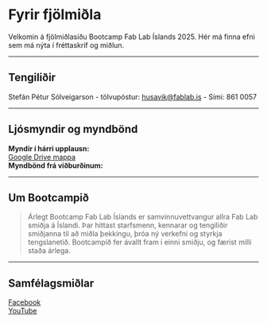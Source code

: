 
# Fyrir fjölmiðla

Velkomin á fjölmiðlasíðu Bootcamp Fab Lab Íslands 2025. Hér má finna efni sem má nýta í fréttaskrif og miðlun.

---

## Tengiliðir

Stefán Pétur Sólveigarson - tölvupóstur: husavik@fablab.is - Sími: 861 0057

---

## Ljósmyndir og myndbönd

 **Myndir í hárri upplausn:**  
[Google Drive mappa](https://drive.google.com/...)  
 **Myndbönd frá viðburðinum:**

---

## Um Bootcampið

> Árlegt Bootcamp Fab Lab Íslands er samvinnuvettvangur allra Fab Lab smiðja á Íslandi. Þar hittast starfsmenn, kennarar og tengiliðir smiðjanna til að miðla þekkingu, þróa ný verkefni og styrkja tengslanetið. Bootcampið fer ávallt fram í einni smiðju, og færist milli staða árlega.

---

## Samfélagsmiðlar

 [Facebook](https://www.facebook.com/FabLabIsland)  
 [YouTube](https://www.youtube.com/user/fablabisland)



